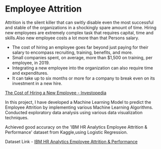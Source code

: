 # Employee Attrition



Attrition is the silent killer that can switly disable even the most successful and stable of the organizations in a shockingly spare amount of time.
Hiring new employees are extremely complex task that requires capital, time and skills.Also new employee costs a lot more than that Persons salary.

- The cost of hiring an employee goes far beyond just paying for their salary to encompass recruiting, training, benefits, and more.
- Small companies spent, on average, more than $1,500 on training, per employee, in 2019.
- Integrating a new employee into the organization can also require time and expenditures.
- It can take up to six months or more for a company to break even on its investment in a new hire.

[The Cost of Hiring a New Employee - Investopedia](https://www.investopedia.com/financial-edge/0711/the-cost-of-hiring-a-new-employee.aspx)

In this project, I have developed a Machine Learning Model to predict the Employee Attrition by implementing various Machine Learning Algorithms.
Conducted exploratory data analysis using various data visualization techniques.

Achieved good accuracy on the 'IBM HR Analytics Employee Attrition & Performance' dataset from Kaggle,using Logistic Regression.

Dataset Link - [IBM HR Analytics Employee Attrition & Performance](https://www.kaggle.com/pavansubhasht/ibm-hr-analytics-attrition-dataset)

